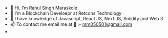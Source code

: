 - 👋 Hi, I’m Rahul Singh Maraskole
- 👀 I’m a Blockchain Develoepr at Retcons Technology 
- 🌱 I have knowledge of Javascript, React JS, Next JS, Solidity and Web 3 
- 📫 To contact me email me at 📧 :- rsm050501@gmail.com
- 
<!---
rahul-spirit/rahul-spirit is a ✨ special ✨ repository because its `README.md` (this file) appears on your GitHub profile.
You can click the Preview link to take a look at your changes.
--->
